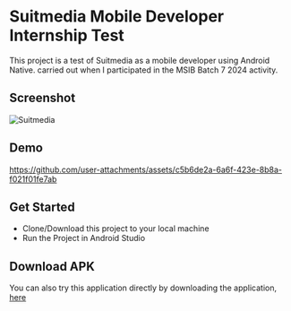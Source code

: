 # Suitmedia Mobile Developer Internship Test
This project is a test of Suitmedia as a mobile developer using Android Native. carried out when I participated in the MSIB Batch 7 2024 activity.

## Screenshot
![Suitmedia](https://github.com/user-attachments/assets/5debaffd-32cc-4783-aa41-40e7e6c26065)

## Demo
https://github.com/user-attachments/assets/c5b6de2a-6a6f-423e-8b8a-f021f01fe7ab

## Get Started
- Clone/Download this project to your local machine
- Run the Project in Android Studio

## Download APK
You can also try this application directly by downloading the application, [here](https://drive.google.com/file/d/1BVmkJDywR3oe6W1LQTfond8wVExMne42/view?usp=sharing)
